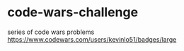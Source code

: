 # code-wars-challenge
series of code wars problems
https://www.codewars.com/users/kevinlo51/badges/large
